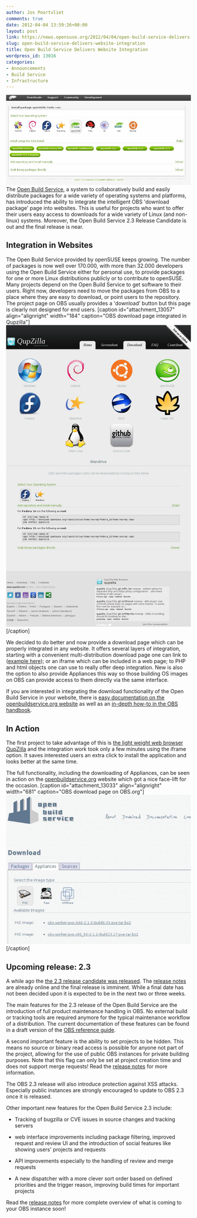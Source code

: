 ```yaml
---
author: Jos Poortvliet
comments: true
date: 2012-04-04 13:59:26+00:00
layout: post
link: https://news.opensuse.org/2012/04/04/open-build-service-delivers-website-integration/
slug: open-build-service-delivers-website-integration
title: Open Build Service Delivers Website Integration
wordpress_id: 13016
categories:
- Announcements
- Build Service
- Infrastructure
---
```


[![OBS download page](/wp-content/uploads/2012/03/OBS-download-page.jpg)](//news.opensuse.org/2012/04/04/open-build-service-delivers-website-integration/obs-download-page/)The [Open Build Service](//www.open-build-service.org/), a system to collaboratively build and easily distribute packages for a wide variety of operating systems and platforms, has introduced the ability to integrate the intelligent OBS 'download package' page into websites. This is useful for projects who want to offer their users easy access to downloads for a wide variety of Linux (and non-linux) systems. Moreover, the Open Build Service 2.3 Release Candidate is out and the final release is near.<!-- more -->



## Integration in Websites


The Open Build Service provided by openSUSE keeps growing. The number of packages is now well over 170.000, with more than 32.000 developers using the Open Build Service either for personal use, to provide packages for one or more Linux distributions publicly or to contribute to openSUSE. Many projects depend on the Open Build Service to get software to their users. Right now, developers need to move the packages from OBS to a place where they are easy to download, or point users to the repository. The project page on OBS usually provides a 'download' button but this page is clearly not designed for end users.
[caption id="attachment_13057" align="alignright" width="184" caption="OBS download page integrated in Qupzilla"][![OBS download page integrated in Qupzilla](/wp-content/uploads/2012/03/qupzilla.jpg)](//news.opensuse.org/2012/04/04/open-build-service-delivers-website-integration/qupzilla/)[/caption]

We decided to do better and now provide a download page which can be properly integrated in any website. It offers several layers of integration, starting with a convenient multi-distribution download page one can link to ([example here](//software.opensuse.org/download/package?project=openSUSE:Tools&package=osc)); or an iframe which can be included in a web page; to PHP and html objects one can use to really offer deep integration. New is also the option to also provide Appliances this way so those building OS images on OBS can provide access to them directly via the same interface.

If you are interested in integrating the download functionality of the Open Build Service in your website, there is [easy documentation on the openbuildservice.org website](//software.opensuse.org/download/doc) as well as an [in-depth how-to in the OBS handbook](//doc.opensuse.org/products/draft/OBS/obs-best-practices_draft/cha.obs.best-practices.upstream.html#id364653).



## In Action


The first project to take advantage of this is [the light weight web browser QupZilla](//qupzilla.com) and the integration work took only a few minutes using the iframe option. It saves interested users an extra click to install the application and looks better at the same time.

The full functionality, including the downloading of Appliances, can be seen in action on the [openbuildservice.org](//www.openbuildservice.org/download/) website which got a nice face-lift for the occasion.
[caption id="attachment_13033" align="alignright" width="681" caption="OBS download page on OBS.org"][![OBS download page on OBS.org](/wp-content/uploads/2012/03/OBS-download-page2.jpg)](//news.opensuse.org/2012/04/04/open-build-service-delivers-website-integration/obs-download-page2/)[/caption]



## Upcoming release: 2.3


A while ago the [the 2.3 release candidate was released](//lists.opensuse.org/opensuse-buildservice/2012-03/msg00178.html). The [release notes](https://github.com/openSUSE/open-build-service/blob/2.3/ReleaseNotes-2.3) are already online and the final release is imminent. While a final date has not been decided upon it is expected to be in the next two or three weeks. 

The main features for the 2.3 release of the Open Build Service are the introduction of full product maintenance handling in OBS. No external build or tracking tools are required anymore for the typical maintenance workflow of a distribution. The current documentation of these features can be found in a draft version of the [OBS reference guide](//doc.opensuse.org/products/draft/OBS/obs-reference-guide_draft/).

A second important feature is the ability to set projects to be hidden. This means no source or binary read access is possible for anyone not part of the project, allowing for the use of public OBS instances for private building purposes. Note that this flag can only be set at project creation time and does not support merge requests! Read the [release notes](https://github.com/openSUSE/open-build-service/blob/2.3/ReleaseNotes-2.3) for more information.

The OBS 2.3 release will also introduce protection against XSS attacks. Especially public instances are strongly encouraged to update to OBS 2.3 once it is released.

Other important new features for the Open Build Service 2.3 include:


  * Tracking of bugzilla or CVE issues in source changes and tracking servers


  * web interface improvements including package filtering, improved request and review UI and the introduction of social features like showing users' projects and requests


  * API improvements especially to the handling of review and merge requests


  * A new dispatcher with a more clever sort order based on defined priorities and the trigger reason, improving build times for important projects


Read the [release notes](https://github.com/openSUSE/open-build-service/blob/2.3/ReleaseNotes-2.3) for more complete overview of what is coming to your OBS instance soon!
